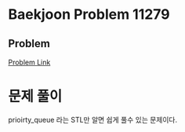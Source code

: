 # Baekjoon Problem 11279 
 
## Problem 
[Problem Link](https://www.acmicpc.net/problem/11279) 

# 문제 풀이
prioirty_queue 라는 STL만 알면 쉽게 풀수 있는 문제이다.